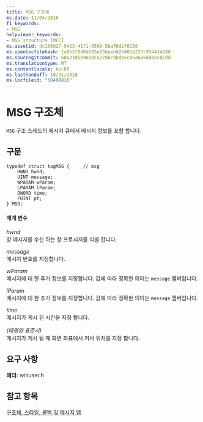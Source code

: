 ```yaml
---
title: MSG 구조체
ms.date: 11/04/2016
f1_keywords:
- MSG
helpviewer_keywords:
- MSG structure [MFC]
ms.assetid: dc166d27-9423-41f1-9599-5ba76d2f0138
ms.openlocfilehash: 1a953f8d0d685e25beedd2d401e227c934414208
ms.sourcegitcommit: 6052185696adca270bc9bdbec45a626dd89cdcdd
ms.translationtype: MT
ms.contentlocale: ko-KR
ms.lasthandoff: 10/31/2018
ms.locfileid: "50499816"
---
```

# <a name="msg-structure"></a>MSG 구조체

`MSG` 구조 스레드의 메시지 큐에서 메시지 정보를 포함 합니다.

## <a name="syntax"></a>구문

```
typedef struct tagMSG {     // msg
    HWND hwnd;
    UINT message;
    WPARAM wParam;
    LPARAM lParam;
    DWORD time;
    POINT pt;
} MSG;
```

#### <a name="parameters"></a>매개 변수

*hwnd*<br/>
창 메시지를 수신 하는 창 프로시저를 식별 합니다.

*message*<br/>
메시지 번호를 지정합니다.

*wParam*<br/>
메시지에 대 한 추가 정보를 지정합니다. 값에 따라 정확한 의미는 `message` 멤버입니다.

*lParam*<br/>
메시지에 대 한 추가 정보를 지정합니다. 값에 따라 정확한 의미는 `message` 멤버입니다.

*time*<br/>
메시지가 게시 된 시간을 지정 합니다.

*(태평양 표준시)*<br/>
메시지가 게시 될 때 화면 좌표에서 커서 위치를 지정 합니다.

## <a name="requirements"></a>요구 사항

**헤더:** winuser.h

## <a name="see-also"></a>참고 항목

[구조체, 스타일, 콜백 및 메시지 맵](../../mfc/reference/structures-styles-callbacks-and-message-maps.md)

